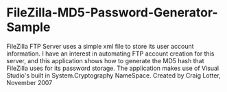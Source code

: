 FileZilla-MD5-Password-Generator-Sample
=======================================

FileZilla FTP Server uses a simple xml file to store its user account information. I have an interest in automating FTP account creation for this server, and this application shows how to generate the MD5 hash that FileZilla uses for its password storage. The application makes use of Visual Studio's built in System.Cryptography NameSpace.  Created by Craig Lotter, November 2007
